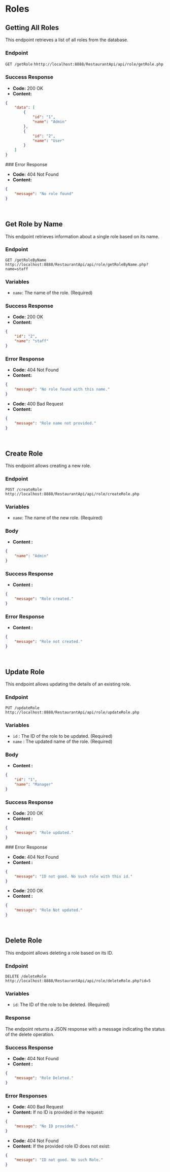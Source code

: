 # Roles

## Getting All Roles

This endpoint retrieves a list of all roles from the database.

### Endpoint

`GET /getRole` `hhttp://localhost:8888/RestaurantApi/api/role/getRole.php`

### Success Response

- **Code:** 200 OK
- **Content:**

```json
{
    "data": [
        {
            "id": "1",
            "name": "Admin"
        },
        {
            "id": "2",
            "name": "User"
        }
    ]
}
```

### Error Response

- **Code:** 404 Not Found
- **Content:**

```json
{
    "message": "No role found"
}
```

<br>

## Get Role by Name

This endpoint retrieves information about a single role based on its name.

### Endpoint

`GET /getRoleByName` `http://localhost:8888/RestaurantApi/api/role/getRoleByName.php?name=staff`

### Variables

- `name`: The name of the role. (Required)

### Success Response

- **Code:** 200 OK
- **Content:**

```json
{
    "id": "2",
    "name": "staff"
}
```

### Error Response

- **Code:** 404 Not Found
- **Content:**

```json
{
    "message": "No role found with this name."
}
```

- **Code:** 400 Bad Request
- **Content:**

```json
{
    "message": "Role name not provided."
}
```

<br>

## Create Role
This endpoint allows creating a new role.

### Endpoint

`POST /createRole` `http://localhost:8888/RestaurantApi/api/role/createRole.php`

### Variables 

- `name`: The name of the new role. (Required)

### Body

- **Content :** 

```json
{
    "name": "Admin"
}
```

### Success Response

- **Content :** 

```json
{
    "message": "Role created."
}
```

### Error Response

- **Content :** 

```json
{
    "message": "Role not created."
}
```

<br>

## Update Role

This endpoint allows updating the details of an existing role.

### Endpoint

`PUT /updateRole` `http://localhost:8888/RestaurantApi/api/role/updateRole.php`

### Variables

- `id` : The ID of the role to be updated. (Required)
- `name` : The updated name of the role. (Required)

### Body

- **Content :** 

```json
{
    "id": "1",
    "name": "Manager"
}
```

### Success Response

- **Code:** 200 OK
- **Content :** 

```json
{
    "message": "Role updated."
}
```

### Error Response

- **Code:** 404 Not Found
- **Content :** 

```json
{
    "message": "ID not good. No such role with this id."
}
```

- **Code:** 200 OK
- **Content :** 

```json
{
    "message": "Role Not updated."
}
```

<br>

## Delete Role

This endpoint allows deleting a role based on its ID.

### Endpoint

`DELETE /deleteRole` `http://localhost:8888/RestaurantApi/api/role/deleteRole.php?id=5`

### Variables

- `id`: The ID of the role to be deleted. (Required)

### Response

The endpoint returns a JSON response with a message indicating the status of the delete operation.

### Success Response

- **Code:** 404 Not Found
- **Content :** 

```json
{
    "message": "Role Deleted."
}
```

### Error Responses

- **Code:** 400 Bad Request
- **Content:** If no ID is provided in the request:

```json
{
    "message": "No ID provided."
}
```

- **Code:** 404 Not Found
- **Content:** If the provided role ID does not exist:

```json
{
    "message": "ID not good. No such Role."
}
```


